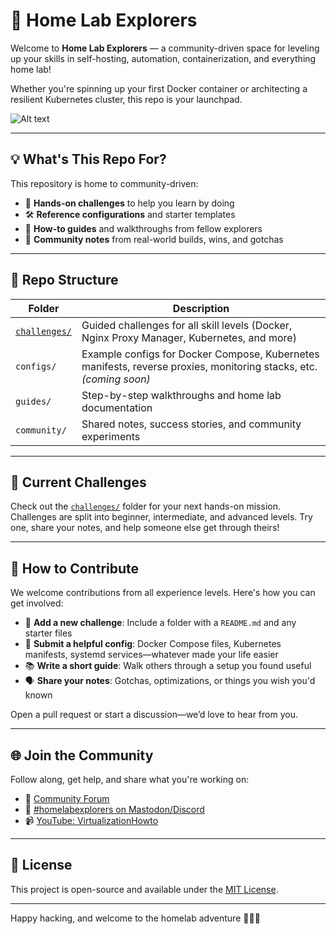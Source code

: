 # 🧭 Home Lab Explorers

Welcome to **Home Lab Explorers** — a community-driven space for leveling up your skills in self-hosting, automation, containerization, and everything home lab!

Whether you're spinning up your first Docker container or architecting a resilient Kubernetes cluster, this repo is your launchpad.

![Alt text](https://github.com/brandonleegit/homelabexplorers/blob/main/images/homelabexplorers-logo.png)

---

## 💡 What's This Repo For?

This repository is home to community-driven:

- 🧪 **Hands-on challenges** to help you learn by doing
- 🛠️ **Reference configurations** and starter templates
- 📝 **How-to guides** and walkthroughs from fellow explorers
- 🧵 **Community notes** from real-world builds, wins, and gotchas

---

## 📂 Repo Structure

| Folder | Description |
|--------|-------------|
| [`challenges/`](./challenges/) | Guided challenges for all skill levels (Docker, Nginx Proxy Manager, Kubernetes, and more) |
| `configs/` | Example configs for Docker Compose, Kubernetes manifests, reverse proxies, monitoring stacks, etc. *(coming soon)* |
| `guides/` | Step-by-step walkthroughs and home lab documentation |
| `community/` | Shared notes, success stories, and community experiments |

---

## 🧪 Current Challenges

Check out the [`challenges/`](./challenges/) folder for your next hands-on mission. Challenges are split into beginner, intermediate, and advanced levels. Try one, share your notes, and help someone else get through theirs!

---

## 🤝 How to Contribute

We welcome contributions from all experience levels. Here's how you can get involved:

- 🧱 **Add a new challenge**: Include a folder with a `README.md` and any starter files
- 🧰 **Submit a helpful config**: Docker Compose files, Kubernetes manifests, systemd services—whatever made your life easier
- 📚 **Write a short guide**: Walk others through a setup you found useful
- 🗣️ **Share your notes**: Gotchas, optimizations, or things you wish you'd known

Open a pull request or start a discussion—we’d love to hear from you.

---

## 🌐 Join the Community

Follow along, get help, and share what you're working on:

- 💬 [Community Forum](https://yourcommunityforum.link)
- 🧵 [#homelabexplorers on Mastodon/Discord](https://yourchatlink.link)
- 📹 [YouTube: VirtualizationHowto](https://www.youtube.com/@VirtualizationHowto)

---

## 🔐 License

This project is open-source and available under the [MIT License](./LICENSE).

---

Happy hacking, and welcome to the homelab adventure 🧪🔧🌐

